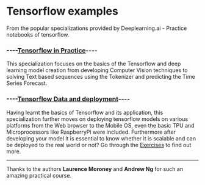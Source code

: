 # Tensorflow examples
From the popular specializations provided by Deeplearning.ai - Practice notebooks of tensorflow.

### ----[Tensorflow in Practice](https://www.coursera.org/specializations/tensorflow-in-practice)----

This specialization focuses on the basics of the Tensorflow and deep learning model creation from developing Computer Vision techniques to solving Text based sequences using the Tokenizer and predicting the Time Series Forecast.

### ----[Tensorflow Data and deployment](https://www.coursera.org/specializations/tensorflow-data-and-deployment)----
Having learnt the basics of Tensorflow and its application, this specialization further moves on deploying tensorflow models on various platforms from the Web browser to the Mobile OS, even the basic TPU and Microprocessors like RaspberryPi were included. Furthermore after developing your model it is essential to know whether it is scalable and can be deployed to the real world or not? Go through the [Exercises](./Exercises) to find out more.

------
Thanks to the authors **Laurence Moroney** and **Andrew Ng** for such an amazing practical course. 


